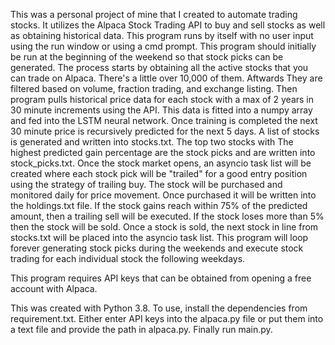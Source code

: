 This was a personal project of mine that I created to automate trading stocks. It
utilizes the Alpaca Stock Trading API to buy and sell stocks as well as obtaining
historical data. This program runs by itself with no user input using the run window
or using a cmd prompt. This program should initially be run at the beginning of the 
weekend so that stock picks can be generated. The process starts by obtaining all the 
active stocks that you can trade on Alpaca. There's a little over 10,000 of them. Aftwards 
They are filtered based on volume, fraction trading, and exchange listing. Then program 
pulls historical price data for each stock with a max of 2 years in 30 minute increments 
using the API. This data is fitted into a numpy array and fed into the LSTM neural network. 
Once training is completed the next 30 minute price is recursively predicted for the next
5 days. A list of stocks is generated and written into stocks.txt. The top two stocks with 
The highest predicted gain percentage are the stock picks and are written into stock_picks.txt. 
Once the stock market opens, an asyncio task list will be created where each stock pick 
will be "trailed" for a good entry position using the strategy of trailing buy. The stock 
will be purchased and monitored daily for price movement. Once purchased it will be written
into the holdings.txt file. If the stock gains reach within 75% of 
the predicted amount, then a trailing sell will be executed. If the stock loses more than
5% then the stock will be sold. Once a stock is sold, the next stock in line from stocks.txt
will be placed into the asyncio task list. This program will loop forever generating stock 
picks during the weekends and execute stock trading for each individual stock the following 
weekdays. 

This program requires API keys that can be obtained from opening a free account with 
Alpaca.  

This was created with Python 3.8.
To use, install the dependencies from requirement.txt. 
Either enter API keys into the alpaca.py file or put them into a text file and provide
the path in alpaca.py. 
Finally run main.py.
